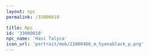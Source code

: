 ```yaml
---
layout: npc
permalink: /33000010

title: Npc
id: '33000010'
npc_name: 'Havi Talyca'
icon_url: 'portrait/mob/21000486_m_hyenablack_p.png'
---
```

